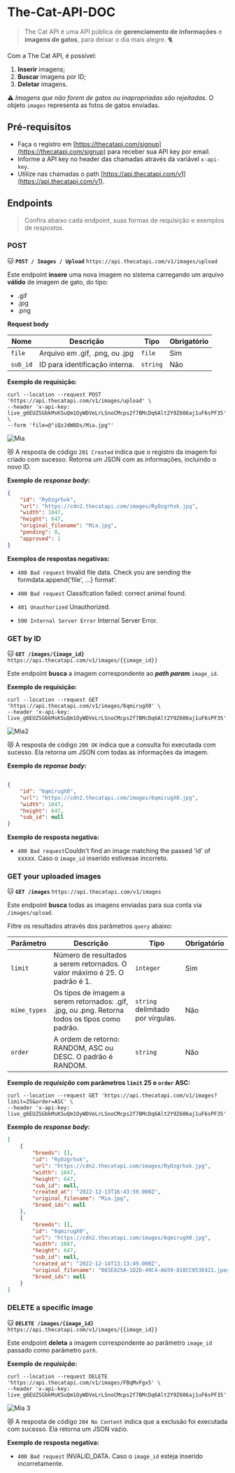 # The-Cat-API-DOC

>
> The Cat API é uma API pública de **gerenciamento de informações** e **imagens de gatos**, para deixar o dia mais alegre. 🐈

Com a The Cat API, é possível: 

1. **Inserir** imagens;
2. **Buscar** imagens por ID;
3. **Deletar** imagens.

⚠️ _Imagens que não forem de gatos ou inapropriadas são rejeitadas_. O objeto `images` representa as fotos de gatos enviadas.

## Pré-requisitos

- Faça o registro em [https://thecatapi.com/signup](https://thecatapi.com/signup) para receber sua API key por email.
- Informe a API key no header das chamadas através da variável `x-api-key`.
- Utilize nas chamadas o path [https://api.thecatapi.com/v1](https://api.thecatapi.com/v1).

## Endpoints

>
> Confira abaixo cada endpoint, suas formas de requisição e exemplos de _respostas_. 

### POST

🐱 **`POST / Images / Upload`** `https://api.thecatapi.com/v1/images/upload`

Este endpoint **insere** uma nova imagem no sistema carregando um arquivo **válido** de imagem de gato, do tipo:

- .gif
- .jpg
- .png

**Request body**

| Nome | Descrição | Tipo | Obrigatório |
|------|-----------|------|-------------|
| `file` | Arquivo em .gif, .png, ou .jpg | `file` | Sim |
| `sub_id` | ID para identificação interna. | `string` | Não |


**Exemplo de requisição:** 

```
curl --location --request POST 'https://api.thecatapi.com/v1/images/upload' \
--header 'x-api-key: live_g6EUZSGbkMsKSuQm1OyWDVeLrLSnoCMcps2f7BMcDq6Alt2Y9Z606aj1uF6sPF35' \
--form 'file=@"iQzJdW8Ds/Mia.jpg"'
```

![Mia](https://user-images.githubusercontent.com/105396649/207432035-c638a387-f243-4983-8af5-fcf7e0c94011.jpg)

😻 A resposta de código `201 Created` indica que o registro da imagem foi criado com sucesso. Retorna um JSON com as informações, incluindo o novo ID.

**Exemplo de _response body_:**

``` json
{
    "id": "RyOzgrhxk",    
    "url": "https://cdn2.thecatapi.com/images/RyOzgrhxk.jpg",   
    "width": 1047,    
    "height": 647,    
    "original_filename": "Mia.jpg",    
    "pending": 0,    
    "approved": 1  
}
```

**Exemplos de respostas negativas:**

-  `400 Bad request` Invalid file data. Check you are sending the formdata.append('file', ...} format'.

-  `400 Bad request` Classifcation failed: correct animal found.

-  `401 Unauthorized` Unauthorized.

-  `500 Internal Server Error` Internal Server Error. 

### GET by ID

🐱 **`GET /images/{image_id}`** `https://api.thecatapi.com/v1/images/{{image_id}}`

Este endpoint **busca** a imagem correspondente ao **_path param_** `image_id`.

**Exemplo de requisição:** 

```
curl --location --request GET 'https://api.thecatapi.com/v1/images/6qmirugX0' \
--header 'x-api-key: live_g6EUZSGbkMsKSuQm1OyWDVeLrLSnoCMcps2f7BMcDq6Alt2Y9Z606aj1uF6sPF35'
```

![Mia2](https://user-images.githubusercontent.com/105396649/207641262-48edba35-f423-4835-84ce-7f9109237485.jpg)

😻 A resposta de código `200 OK` indica que a consulta foi executada com sucesso. Ela retorna um JSON com todas as informações da imagem.

**Exemplo de _reponse body_:**

``` json

{
    "id": "6qmirugX0",
    "url": "https://cdn2.thecatapi.com/images/6qmirugX0.jpg",
    "width": 1047,
    "height": 647,
    "sub_id": null
}

```

**Exemplo de resposta negativa:**

-  `400 Bad request`Couldn't find an image matching the passed 'id' of xxxxx. Caso o `image_id` inserido estivesse incorreto. 

### GET your uploaded images 

🐱 **`GET /images`** `https://api.thecatapi.com/v1/images`

Este endpoint **busca** todas as imagens enviadas para sua conta via `/images/upload`.

Filtre os resultados através dos parâmetros `query` abaixo:

| Parâmetro |    Descrição      | Tipo | Obrigatório |
|------------|--------------------|------|------------|
| `limit`  | Número de resultados a serem retornados. O valor máximo é 25. O padrão é 1. | `integer` | Sim |
| `mime_types` | Os tipos de imagem a serem retornados: .gif, .jpg, ou .png. Retorna todos os tipos como padrão. | `string` delimitado por vírgulas. | Não |
| `order` | A ordem de retorno: RANDOM, ASC ou DESC. O padrão é RANDOM. | `string` | Não  |

**Exemplo de _requisição_ com parâmetros `limit` 25 e `order` ASC:**

``` 
curl --location --request GET 'https://api.thecatapi.com/v1/images?limit=25&order=ASC' \
--header 'x-api-key: live_g6EUZSGbkMsKSuQm1OyWDVeLrLSnoCMcps2f7BMcDq6Alt2Y9Z606aj1uF6sPF35'
```

**Exemplo de _response body_:**

``` json
[
    {
        "breeds": [],
        "id": "RyOzgrhxk",
        "url": "https://cdn2.thecatapi.com/images/RyOzgrhxk.jpg",
        "width": 1047,
        "height": 647,
        "sub_id": null,
        "created_at": "2022-12-13T16:43:59.000Z",
        "original_filename": "Mia.jpg",
        "breed_ids": null
    },
    {
        "breeds": [],
        "id": "6qmirugX0",
        "url": "https://cdn2.thecatapi.com/images/6qmirugX0.jpg",
        "width": 1047,
        "height": 647,
        "sub_id": null,
        "created_at": "2022-12-14T13:13:49.000Z",
        "original_filename": "081E825A-1D2D-49C4-A659-818CC053E421.jpeg",
        "breed_ids": null
    }
]

```

### DELETE a specific image 

🐱 **`DELETE /images/{image_id}`** `https://api.thecatapi.com/v1/images/{{image_id}}`

Este endpoint **deleta** a imagem correspondente ao parâmetro `image_id` passado como parâmetro `path`.

**Exemplo de _requisição_:**

``` 
curl --location --request DELETE 'https://api.thecatapi.com/v1/images/FBqMvFgx5' \
--header 'x-api-key: live_g6EUZSGbkMsKSuQm1OyWDVeLrLSnoCMcps2f7BMcDq6Alt2Y9Z606aj1uF6sPF35'
``` 

![Mia 3](https://user-images.githubusercontent.com/105396649/207685891-74ba01fd-4ff1-4953-a095-41d839b3c02c.jpg)


😻 A resposta de código `204 No Content` indica que a exclusão foi executada com sucesso. Ela retorna um JSON vazio.


**Exemplo de resposta negativa:**

-  `400 Bad request` INVALID_DATA. Caso o `image_id` esteja inserido incorretamente.
